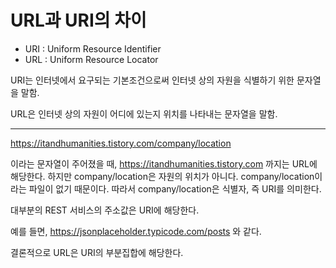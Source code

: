# URL과 URI의 차이

- URI : Uniform Resource Identifier
- URL : Uniform Resource Locator

URI는 인터넷에서 요구되는 기본조건으로써 인터넷 상의 자원을 식별하기 위한 문자열을 말함.

URL은 인터넷 상의 자원이 어디에 있는지 위치를 나타내는 문자열을 말함.

---

https://itandhumanities.tistory.com/company/location

이라는 문자열이 주어졌을 때, https://itandhumanities.tistory.com 까지는 URL에 해당한다. 하지만 company/location은 자원의 위치가 아니다. company/location이라는 파일이 없기 때문이다. 따라서 company/location은 식별자, 즉 URI를 의미한다.

대부분의 REST 서비스의 주소값은 URI에 해당한다.

예를 들면, https://jsonplaceholder.typicode.com/posts 와 같다.

결론적으로 URL은 URI의 부분집합에 해당한다.



